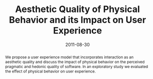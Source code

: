 ---
abstract: We propose a user experience model that incorporates  interaction as an
  aesthetic quality and discuss the  impact of physical behavior on the perceived
  pragmatic  and hedonic quality of software. In an exploratory  study we evaluated
  the effect of physical behavior on  user experience.
authors:
- Christoph Wimmer
- Peter Weishapl
- Thomas Grechenig
- Karin Kappel
date: '2011-08-30'
featured: false
publication_types:
- '0'
publishDate: '2011-08-30'
title: Aesthetic Quality of Physical Behavior and its Impact on User Experience
url_pdf: ''
---